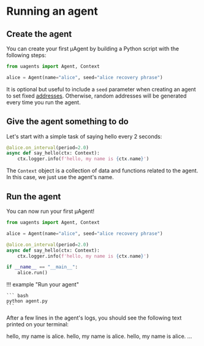 # Running an agent

## Create the agent

You can create your first μAgent by building a Python script with the following steps:

```python
from uagents import Agent, Context

alice = Agent(name="alice", seed="alice recovery phrase")
```

It is optional but useful to include a `seed` parameter when creating an agent to set fixed [addresses](addresses.md). Otherwise, random addresses will be generated every time you run the agent.


## Give the agent something to do

Let's start with a simple task of saying hello every 2 seconds:
```python
@alice.on_interval(period=2.0)
async def say_hello(ctx: Context):
    ctx.logger.info(f'hello, my name is {ctx.name}')
```
The `Context` object is a collection of data and functions related to the agent. In this case, we just use the agent's name.

## Run the agent

You can now run your first μAgent!

```python
from uagents import Agent, Context

alice = Agent(name="alice", seed="alice recovery phrase")

@alice.on_interval(period=2.0)
async def say_hello(ctx: Context):
    ctx.logger.info(f'hello, my name is {ctx.name}')

if __name__ == "__main__":
    alice.run()

```
!!! example "Run your agent"
    
    ``` bash
    python agent.py
    ```

After a few lines in the agent's logs, you should see the following text printed on your terminal:

<div id="termynal1" data-termynal data-ty-typeDelay="100" data-ty-lineDelay="2000">
<span data-ty>hello, my name is alice.</span>
<span data-ty>hello, my name is alice.</span>
<span data-ty>hello, my name is alice.</span>
<span data-ty>...</span>
</div>

